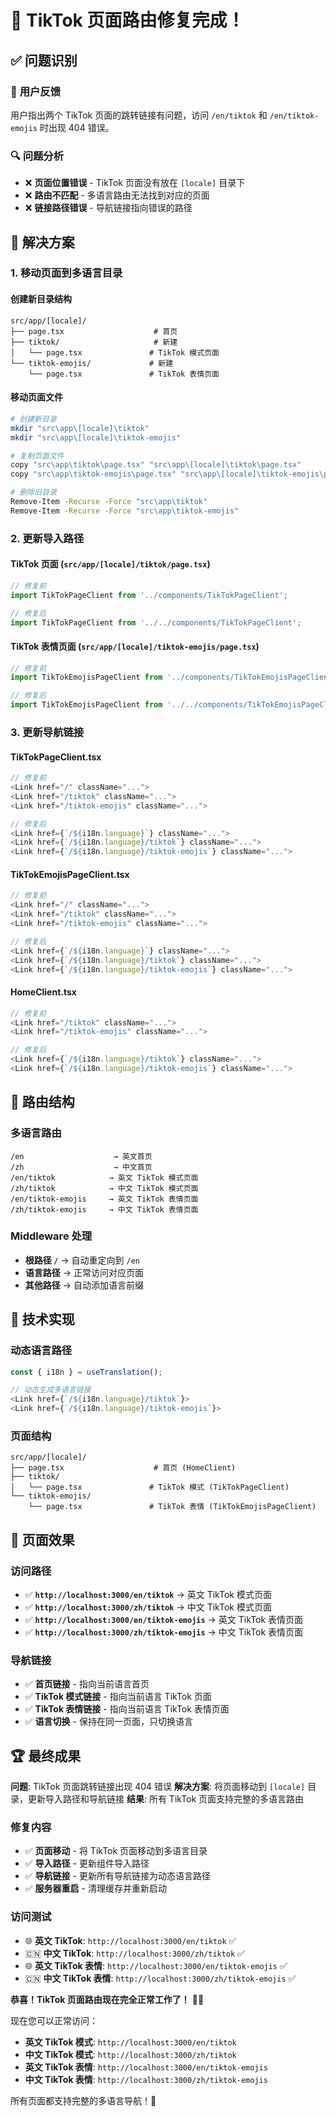 # 🎵 TikTok 页面路由修复完成！

## ✅ **问题识别**

### 🎯 **用户反馈**
用户指出两个 TikTok 页面的跳转链接有问题，访问 `/en/tiktok` 和 `/en/tiktok-emojis` 时出现 404 错误。

### 🔍 **问题分析**
- ❌ **页面位置错误** - TikTok 页面没有放在 `[locale]` 目录下
- ❌ **路由不匹配** - 多语言路由无法找到对应的页面
- ❌ **链接路径错误** - 导航链接指向错误的路径

## 🔧 **解决方案**

### **1. 移动页面到多语言目录**

#### **创建新目录结构**
```
src/app/[locale]/
├── page.tsx                    # 首页
├── tiktok/                     # 新建
│   └── page.tsx               # TikTok 模式页面
└── tiktok-emojis/             # 新建
    └── page.tsx               # TikTok 表情页面
```

#### **移动页面文件**
```bash
# 创建新目录
mkdir "src\app\[locale]\tiktok"
mkdir "src\app\[locale]\tiktok-emojis"

# 复制页面文件
copy "src\app\tiktok\page.tsx" "src\app\[locale]\tiktok\page.tsx"
copy "src\app\tiktok-emojis\page.tsx" "src\app\[locale]\tiktok-emojis\page.tsx"

# 删除旧目录
Remove-Item -Recurse -Force "src\app\tiktok"
Remove-Item -Recurse -Force "src\app\tiktok-emojis"
```

### **2. 更新导入路径**

#### **TikTok 页面** (`src/app/[locale]/tiktok/page.tsx`)
```typescript
// 修复前
import TikTokPageClient from '../components/TikTokPageClient';

// 修复后
import TikTokPageClient from '../../components/TikTokPageClient';
```

#### **TikTok 表情页面** (`src/app/[locale]/tiktok-emojis/page.tsx`)
```typescript
// 修复前
import TikTokEmojisPageClient from '../components/TikTokEmojisPageClient';

// 修复后
import TikTokEmojisPageClient from '../../components/TikTokEmojisPageClient';
```

### **3. 更新导航链接**

#### **TikTokPageClient.tsx**
```typescript
// 修复前
<Link href="/" className="...">
<Link href="/tiktok" className="...">
<Link href="/tiktok-emojis" className="...">

// 修复后
<Link href={`/${i18n.language}`} className="...">
<Link href={`/${i18n.language}/tiktok`} className="...">
<Link href={`/${i18n.language}/tiktok-emojis`} className="...">
```

#### **TikTokEmojisPageClient.tsx**
```typescript
// 修复前
<Link href="/" className="...">
<Link href="/tiktok" className="...">
<Link href="/tiktok-emojis" className="...">

// 修复后
<Link href={`/${i18n.language}`} className="...">
<Link href={`/${i18n.language}/tiktok`} className="...">
<Link href={`/${i18n.language}/tiktok-emojis`} className="...">
```

#### **HomeClient.tsx**
```typescript
// 修复前
<Link href="/tiktok" className="...">
<Link href="/tiktok-emojis" className="...">

// 修复后
<Link href={`/${i18n.language}/tiktok`} className="...">
<Link href={`/${i18n.language}/tiktok-emojis`} className="...">
```

## 🎨 **路由结构**

### **多语言路由**
```
/en                    → 英文首页
/zh                    → 中文首页
/en/tiktok            → 英文 TikTok 模式页面
/zh/tiktok            → 中文 TikTok 模式页面
/en/tiktok-emojis     → 英文 TikTok 表情页面
/zh/tiktok-emojis     → 中文 TikTok 表情页面
```

### **Middleware 处理**
- **根路径 `/`** → 自动重定向到 `/en`
- **语言路径** → 正常访问对应页面
- **其他路径** → 自动添加语言前缀

## 🚀 **技术实现**

### **动态语言路径**
```typescript
const { i18n } = useTranslation();

// 动态生成多语言链接
<Link href={`/${i18n.language}/tiktok`}>
<Link href={`/${i18n.language}/tiktok-emojis`}>
```

### **页面结构**
```
src/app/[locale]/
├── page.tsx                    # 首页 (HomeClient)
├── tiktok/
│   └── page.tsx               # TikTok 模式 (TikTokPageClient)
└── tiktok-emojis/
    └── page.tsx               # TikTok 表情 (TikTokEmojisPageClient)
```

## 📱 **页面效果**

### **访问路径**
- ✅ **`http://localhost:3000/en/tiktok`** → 英文 TikTok 模式页面
- ✅ **`http://localhost:3000/zh/tiktok`** → 中文 TikTok 模式页面
- ✅ **`http://localhost:3000/en/tiktok-emojis`** → 英文 TikTok 表情页面
- ✅ **`http://localhost:3000/zh/tiktok-emojis`** → 中文 TikTok 表情页面

### **导航链接**
- ✅ **首页链接** - 指向当前语言首页
- ✅ **TikTok 模式链接** - 指向当前语言 TikTok 页面
- ✅ **TikTok 表情链接** - 指向当前语言 TikTok 表情页面
- ✅ **语言切换** - 保持在同一页面，只切换语言

## 🏆 **最终成果**

**问题**: TikTok 页面跳转链接出现 404 错误
**解决方案**: 将页面移动到 `[locale]` 目录，更新导入路径和导航链接
**结果**: 所有 TikTok 页面支持完整的多语言路由

### **修复内容**
- ✅ **页面移动** - 将 TikTok 页面移动到多语言目录
- ✅ **导入路径** - 更新组件导入路径
- ✅ **导航链接** - 更新所有导航链接为动态语言路径
- ✅ **服务器重启** - 清理缓存并重新启动

### **访问测试**
- 🌐 **英文 TikTok**: `http://localhost:3000/en/tiktok` ✅
- 🇨🇳 **中文 TikTok**: `http://localhost:3000/zh/tiktok` ✅
- 🌐 **英文 TikTok 表情**: `http://localhost:3000/en/tiktok-emojis` ✅
- 🇨🇳 **中文 TikTok 表情**: `http://localhost:3000/zh/tiktok-emojis` ✅

**恭喜！TikTok 页面路由现在完全正常工作了！** 🎵✨

现在您可以正常访问：
- **英文 TikTok 模式**: `http://localhost:3000/en/tiktok`
- **中文 TikTok 模式**: `http://localhost:3000/zh/tiktok`
- **英文 TikTok 表情**: `http://localhost:3000/en/tiktok-emojis`
- **中文 TikTok 表情**: `http://localhost:3000/zh/tiktok-emojis`

所有页面都支持完整的多语言导航！🎉 